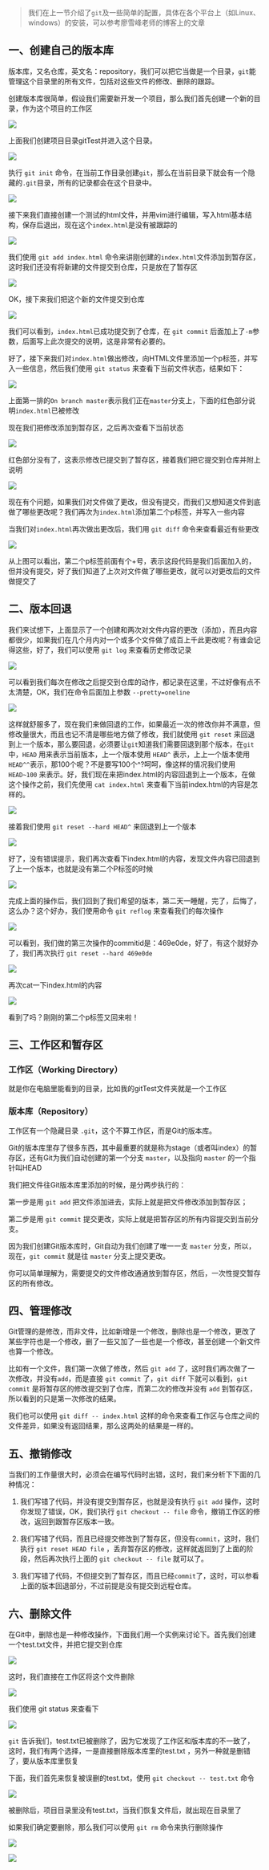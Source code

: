 > 我们在上一节介绍了`git`及一些简单的配置，具体在各个平台上（如Linux、windows）的安装，可以参考廖雪峰老师的博客上的文章

## 一、创建自己的版本库

版本库，又名仓库，英文名：repository，我们可以把它当做是一个目录，`git`能管理这个目录里的所有文件，包括对这些文件的修改、删除的跟踪。

创建版本库很简单，假设我们需要新开发一个项目，那么我们首先创建一个新的目录，作为这个项目的工作区

![](http://static.oschina.net/uploads/space/2016/0316/115331_4oRX_2399867.png)

上面我们创建项目目录gitTest并进入这个目录。

![](http://static.oschina.net/uploads/space/2016/0316/115509_Tm38_2399867.png)

执行 `git init` 命令，在当前工作目录创建`git`，那么在当前目录下就会有一个隐藏的`.git`目录，所有的记录都会在这个目录中。

![](http://static.oschina.net/uploads/space/2016/0316/120033_dgdj_2399867.png)

接下来我们直接创建一个测试的html文件，并用vim进行编辑，写入html基本结构，保存后退出，现在这个`index.html`是没有被跟踪的

![](http://static.oschina.net/uploads/space/2016/0316/120243_gEFb_2399867.png)

我们使用 `git add index.html` 命令来讲刚创建的`index.html`文件添加到暂存区，这时我们还没有将新建的文件提交到仓库，只是放在了暂存区

![](http://static.oschina.net/uploads/space/2016/0316/120413_qL1R_2399867.png)

OK，接下来我们把这个新的文件提交到仓库

![](http://static.oschina.net/uploads/space/2016/0316/120629_pduw_2399867.png)

我们可以看到，`index.html`已成功提交到了仓库，在 `git commit` 后面加上了`-m`参数，后面写上此次提交的说明，这是非常有必要的。

好了，接下来我们对`index.html`做出修改，向HTML文件里添加一个p标签，并写入一些信息，然后我们使用 `git status` 来查看下当前文件状态，结果如下：

![](http://static.oschina.net/uploads/space/2016/0316/151640_NZG6_2399867.png)

上面第一排的`On branch master`表示我们正在`master`分支上，下面的红色部分说明`index.html`已被修改

现在我们把修改添加到暂存区，之后再次查看下当前状态

![](http://static.oschina.net/uploads/space/2016/0316/151921_jgEC_2399867.png)

红色部分没有了，这表示修改已提交到了暂存区，接着我们把它提交到仓库并附上说明

![](http://static.oschina.net/uploads/space/2016/0316/152153_7dzZ_2399867.png)

现在有个问题，如果我们对文件做了更改，但没有提交，而我们又想知道文件到底做了哪些更改呢？我们再次为`index.html`添加第二个p标签，并写入一些内容

当我们对`index.html`再次做出更改后，我们用 `git diff` 命令来查看最近有些更改

![](http://static.oschina.net/uploads/space/2016/0316/152659_0q9L_2399867.png)

从上图可以看出，第二个p标签前面有个+号，表示这段代码是我们后面加入的，但并没有提交，好了我们知道了上次对文件做了哪些更改，就可以对更改后的文件做提交了

## 二、版本回退

我们来试想下，上面显示了一个创建和两次对文件内容的更改（添加），而且内容都很少，如果我们在几个月内对一个或多个文件做了成百上千此更改呢？有谁会记得这些，好了，我们可以使用 `git log` 来查看历史修改记录

![](http://static.oschina.net/uploads/space/2016/0316/153345_BVEb_2399867.png)

可以看到我们每次在修改之后提交到仓库的动作，都记录在这里，不过好像有点不太清楚，OK，我们在命令后面加上参数 `--pretty=oneline`

![](http://static.oschina.net/uploads/space/2016/0316/153648_Mxxi_2399867.png)

这样就舒服多了，现在我们来做回退的工作，如果最近一次的修改你并不满意，但修改量很大，而且也记不清是哪些地方做了修改，我们就使用 `git reset`  来回退到上一个版本，那么要回退，必须要让`git`知道我们需要回退到那个版本，在`git`中，`HEAD` 用来表示当前版本，上一个版本使用 `HEAD^` 表示，上上一个版本使用`HEAD^^`表示，那100个呢？不是要写100个^?呵呵，像这样的情况我们使用 `HEAD~100` 来表示。好，我们现在来把index.html的内容回退到上一个版本，在做这个操作之前，我们先使用 `cat index.html` 来查看下当前index.html的内容是怎样的。

![](http://static.oschina.net/uploads/space/2016/0316/154446_yZZD_2399867.png)

接着我们使用 `git reset --hard HEAD^` 来回退到上一个版本

![](http://static.oschina.net/uploads/space/2016/0316/154621_LukV_2399867.png)

好了，没有错误提示，我们再次查看下index.html的内容，发现文件内容已回退到了上一个版本，也就是没有第二个P标签的时候

![](http://static.oschina.net/uploads/space/2016/0316/154813_W98m_2399867.png)

完成上面的操作后，我们回到了我们希望的版本，第二天一睡醒，完了，后悔了，这么办？这个好办，我们使用命令 `git reflog` 来查看我们的每次操作

![](http://static.oschina.net/uploads/space/2016/0316/162124_gJnW_2399867.png)

可以看到，我们做的第三次操作的commitid是：469e0de，好了，有这个就好办了，我们再次执行 `git reset --hard 469e0de`

![](http://static.oschina.net/uploads/space/2016/0316/162933_lU93_2399867.png)

再次cat一下index.html的内容

![](http://static.oschina.net/uploads/space/2016/0316/163018_m8Hr_2399867.png)

看到了吗？刚刚的第二个p标签又回来啦！

## 三、工作区和暂存区

### 工作区（Working Directory）

就是你在电脑里能看到的目录，比如我的gitTest文件夹就是一个工作区

### 版本库（Repository）

工作区有一个隐藏目录 `.git`，这个不算工作区，而是Git的版本库。

Git的版本库里存了很多东西，其中最重要的就是称为stage（或者叫index）的暂存区，还有Git为我们自动创建的第一个分支 `master`，以及指向 `master` 的一个指针叫HEAD

我们把文件往Git版本库里添加的时候，是分两步执行的：

第一步是用 `git add` 把文件添加进去，实际上就是把文件修改添加到暂存区；

第二步是用 `git commit` 提交更改，实际上就是把暂存区的所有内容提交到当前分支。

因为我们创建Git版本库时，Git自动为我们创建了唯一一支 `master` 分支，所以，现在，`git commit` 就是往 `master` 分支上提交更改。

你可以简单理解为，需要提交的文件修改通通放到暂存区，然后，一次性提交暂存区的所有修改。

## 四、管理修改

Git管理的是修改，而非文件，比如新增是一个修改，删除也是一个修改，更改了某些字符也是一个修改，删了一些又加了一些也是一个修改，甚至创建一个新文件也算一个修改。

比如有一个文件，我们第一次做了修改，然后 `git add` 了，这时我们再次做了一次修改，并没有`add`，而是直接 `git commit` 了，`git diff` 下就可以看到，`git commit` 是将暂存区的修改提交到了仓库，而第二次的修改并没有 `add` 到暂存区，所以看到的只是第一次修改的结果。

我们也可以使用 `git diff -- index.html` 这样的命令来查看工作区与仓库之间的文件差异，如果没有返回结果，那么这两处的结果是一样的。

## 五、撤销修改
当我们的工作量很大时，必须会在编写代码时出错，这时，我们来分析下下面的几种情况：

1. 我们写错了代码，并没有提交到暂存区，也就是没有执行 `git add` 操作，这时你发现了错误，OK，我们执行 `git checkout -- file` 命令，撤销工作区的修改，返回到跟暂存区版本一致。

2. 我们写错了代码，而且已经提交修改到了暂存区，但没有`commit`，这时，我们执行 `git reset HEAD file` ，丢弃暂存区的修改，这样就返回到了上面的阶段，然后再次执行上面的 `git checkout -- file` 就可以了。

3. 我们写错了代码，不但提交到了暂存区，而且已经`commit`了，这时，可以参看上面的版本回退部分，不过前提是没有提交到远程仓库。

## 六、删除文件

在Git中，删除也是一种修改操作，下面我们用一个实例来讨论下。首先我们创建一个test.txt文件，并把它提交到仓库

![](http://static.oschina.net/uploads/space/2016/0316/174300_rR1H_2399867.png)

这时，我们直接在工作区将这个文件删除

![](http://static.oschina.net/uploads/space/2016/0316/175026_FP2r_2399867.png)

我们使用 git status 来查看下

![](http://static.oschina.net/uploads/space/2016/0316/175845_qA4e_2399867.png)

`git` 告诉我们，test.txt已被删除了，因为它发现了工作区和版本库的不一致了，这时，我们有两个选择，一是直接删除版本库里的test.txt ，另外一种就是删错了，要从版本库里恢复

下面，我们首先来恢复被误删的test.txt，使用 `git checkout -- test.txt` 命令

![](http://static.oschina.net/uploads/space/2016/0316/180344_NCjq_2399867.png)

被删除后，项目目录里没有test.txt，当我们恢复文件后，就出现在目录里了

如果我们确定要删除，那么我们可以使用 `git rm` 命令来执行删除操作

![](http://static.oschina.net/uploads/space/2016/0316/180636_h3m1_2399867.png)

![](http://static.oschina.net/uploads/space/2016/0316/180700_adHX_2399867.png)